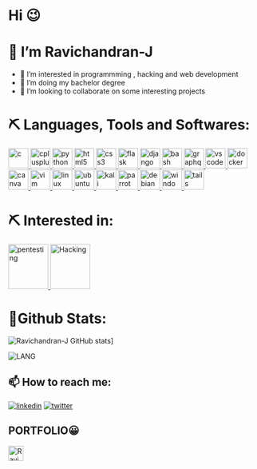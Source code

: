 
#  Hi 😉


# 👋 I’m Ravichandran-J
- 👀 I’m interested in programmming , hacking and web development
- 🌱 I’m doing my bachelor degree
- 💞️ I’m looking to collaborate on some interesting projects


# ⛏ Languages, Tools and Softwares:
<p align="left"> <a href="https://www.cprogramming.com/" target="_blank" rel="noreferrer"> <img src="https://img.icons8.com/fluency/512/c-programming.png" alt="c" width="40" height="40"/> </a> 
<a href="https://www.w3schools.com/cpp/" target="_blank" rel="noreferrer"> <img src="https://img.icons8.com/fluency/512/c-plus-plus-logo.png" alt="cplusplus" width="40" height="40"/>  
<a href="https://www.python.org" target="_blank" rel="noreferrer"> <img src="https://img.icons8.com/fluency/512/python.png" alt="python" width="40" height="40"/> </a>
<a href="https://www.w3.org/html/" target="_blank" rel="noreferrer"> <img src="https://img.icons8.com/external-tal-revivo-color-tal-revivo/512/external-html-5-is-a-software-solution-stack-that-defines-the-properties-and-behaviors-of-web-page-logo-color-tal-revivo.png" alt="html5" width="40" height="40"/> </a> 
<a href="https://www.w3schools.com/css/" target="_blank" rel="noreferrer"> <img src="https://img.icons8.com/fluency/512/css3.png" alt="css3" width="40" height="40"/> </a> 
<a href="https://flask.palletsprojects.com/en/2.1.x/" target="_blank" rel="noreferrer"> <img src="https://img.icons8.com/ios/512/flask.png" alt="flask" width="40" height="40" /> </a>    
<a href="https://www.djangoproject.com/" target="_blank" rel="noreferrer"> <img src="https://img.icons8.com/color/512/django.png" alt="django" width="40" height="40"/> </a>   
<a href="https://www.gnu.org/software/bash/" target="_blank" rel="noreferrer"> <img src="https://img.icons8.com/plasticine/512/bash.png" alt="bash" width="40" height="40"/> </a> 
<a href="https://graphql.org/" target="_blank" rel="noreferrer"> <img src="https://img.icons8.com/color/512/graphql.png" alt="graphql" width="40" height="40"/> </a> 
<a href="https://vscode.dev/" target="_blank" rel="noreferrer"> <img src="https://img.icons8.com/nolan/512/visual-studio.png" alt="vscode" width="40" height="40"/> </a> 
<a href="https://www.docker.com/" target="_blank" rel="noreferrer"> <img src="https://img.icons8.com/fluency/512/docker.png" alt="docker" width="40" height="40"/> </a> 
<a href="https://www.canva.com/" target="_blank" rel="noreferrer"> <img src="https://img.icons8.com/fluency/512/canva.png" alt="canva" width="40" height="40"/> </a> 
<a href="https://www.vim.org/" target="_blank" rel="noreferrer"> <img src="https://img.icons8.com/external-tal-revivo-color-tal-revivo/512/external-vim-a-highly-configurable-text-editor-for-efficiently-creating-and-changing-any-kind-of-text-logo-color-tal-revivo.png" alt="vim" width="40" height="40"/> </a> 
<a href="https://www.linux.org/" target="_blank" rel="noreferrer"> <img src="https://img.icons8.com/color/512/linux.png" alt="linux" width="40" height="40"/> </a> 
<a href="https://ubuntu.com/" target="_blank" rel="noreferrer"> <img src="https://img.icons8.com/color/512/ubuntu.png" alt="ubuntu" width="40" height="40"/> </a>
<a href="https://www.kali.org/" target="_blank" rel="noreferrer"> <img src="https://img.icons8.com/color/452/kali-linux.svg" alt="kali" width="40" height="40"/> </a>
<a href="https://www.parrotsec.org/" target="_blank" rel="noreferrer"> <img src="https://img.icons8.com/color/512/parrot-security.png" alt="parrot" width="40" height="40"/> </a>
<a href="https://www.debian.org/" target="_blank" rel="noreferrer"> <img src="https://img.icons8.com/color/512/debian.png" alt="debian" width="40" height="40"/> </a>
<a href="https://www.microsoft.com/en-in/windows/?r=1" target="_blank" rel="noreferrer"> <img src="https://img.icons8.com/color/512/windows-10.png" alt="windows" width="40" height="40"/> </a>
<a href="https://tails.boum.org/" target="_blank" rel="noreferrer"> <img src="https://tails.boum.org/contribute/how/promote/material/logo/tails-logo-square-notagline.svg" alt="tails" width="40" height="40"/> </a>

# ⛏ Interested in:
<a href="#" target="_blank" rel="noreferrer"> <img src="https://cdn.iconscout.com/icon/premium/png-512-thumb/penetration-testing-2010846-1693874.png?w=256&f=avif" alt="pentesting" width="80" height="90"/> </a>
<a href="#" target="_blank" rel="noreferrer"> <img src="https://st3.depositphotos.com/29881388/32716/v/600/depositphotos_327166958-stock-illustration-mysterious-computer-hacker-icon-logo.jpg" alt="Hacking" width="80" height="90"/> </a>
 
# 🚀Github Stats:


![Ravichandran-J GitHub stats](https://github-readme-stats.vercel.app/api?username=Ravichandran-J&show_icons=true&theme=tokyonight)]

![LANG](https://github-readme-stats.vercel.app/api/top-langs/?username=Ravichandran-J&layout=compact&theme=tokyonight)
## 📫 How to reach me:
[![linkedin](https://img.shields.io/badge/linkedin-0A66C2?style=for-the-badge&logo=linkedin&logoColor=white)](https://www.linkedin.com/in/ravichandran-j-8a09aa188/)
[![twitter](https://img.shields.io/badge/twitter-1DA1F2?style=for-the-badge&logo=twitter&logoColor=white)](https://twitter.com/ravicha68412231)
<h2>PORTFOLIO😀</h2>
<a href="https://devfolio.co/@RAVICHANDRAN" target="blank"><img align="center" src="https://avatars.githubusercontent.com/u/38809367?s=200&v=4" alt="Ravichandran-J" height="30" width="30" /></a>





<!---
Ravichandran-J/Ravichandran-J is a ✨ special ✨ repository because its `README.md` (this file) appears on your GitHub profile.
You can click the Preview link to take a look at your changes.
--->
